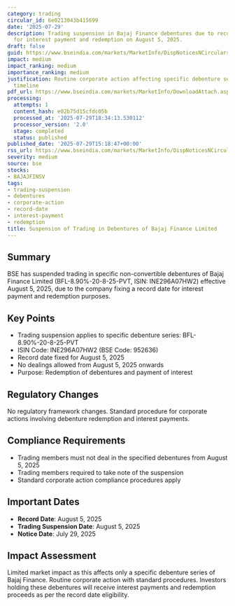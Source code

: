 ```yaml
---
category: trading
circular_id: 6e0213043b415699
date: '2025-07-29'
description: Trading suspension in Bajaj Finance debentures due to record date fixation
  for interest payment and redemption on August 5, 2025.
draft: false
guid: https://www.bseindia.com/markets/MarketInfo/DispNoticesNCirculars.aspx?Noticeid={15A78823-DC52-43E5-ABBD-E43B2734C8F9}&noticeno=20250729-63&dt=07/29/2025&icount=63&totcount=71&flag=0
impact: medium
impact_ranking: medium
importance_ranking: medium
justification: Routine corporate action affecting specific debenture series with clear
  timeline
pdf_url: https://www.bseindia.com/markets/MarketInfo/DownloadAttach.aspx?id=20250729-63&attachedId=
processing:
  attempts: 1
  content_hash: e02b75d15cfdc05b
  processed_at: '2025-07-29T18:34:13.530112'
  processor_version: '2.0'
  stage: completed
  status: published
published_date: '2025-07-29T15:18:47+00:00'
rss_url: https://www.bseindia.com/markets/MarketInfo/DispNoticesNCirculars.aspx?Noticeid={15A78823-DC52-43E5-ABBD-E43B2734C8F9}&noticeno=20250729-63&dt=07/29/2025&icount=63&totcount=71&flag=0
severity: medium
source: bse
stocks:
- BAJAJFINSV
tags:
- trading-suspension
- debentures
- corporate-action
- record-date
- interest-payment
- redemption
title: Suspension of Trading in Debentures of Bajaj Finance Limited
---
```


## Summary

BSE has suspended trading in specific non-convertible debentures of Bajaj Finance Limited (BFL-8.90%-20-8-25-PVT, ISIN: INE296A07HW2) effective August 5, 2025, due to the company fixing a record date for interest payment and redemption purposes.

## Key Points

- Trading suspension applies to specific debenture series: BFL-8.90%-20-8-25-PVT
- ISIN Code: INE296A07HW2 (BSE Code: 952636)
- Record date fixed for August 5, 2025
- No dealings allowed from August 5, 2025 onwards
- Purpose: Redemption of debentures and payment of interest

## Regulatory Changes

No regulatory framework changes. Standard procedure for corporate actions involving debenture redemption and interest payments.

## Compliance Requirements

- Trading members must not deal in the specified debentures from August 5, 2025
- Trading members required to take note of the suspension
- Standard corporate action compliance procedures apply

## Important Dates

- **Record Date**: August 5, 2025
- **Trading Suspension Date**: August 5, 2025
- **Notice Date**: July 29, 2025

## Impact Assessment

Limited market impact as this affects only a specific debenture series of Bajaj Finance. Routine corporate action with standard procedures. Investors holding these debentures will receive interest payments and redemption proceeds as per the record date eligibility.
